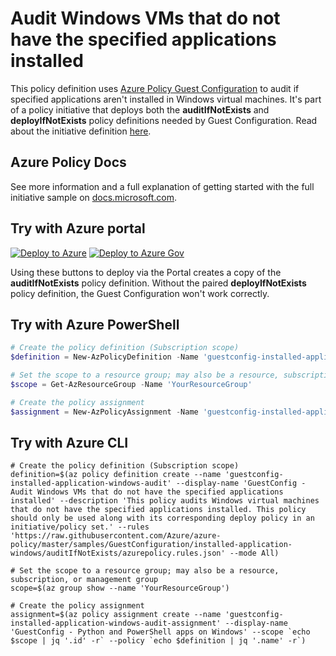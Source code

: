 # Audit Windows VMs that do not have the specified applications installed

This policy definition uses [Azure Policy Guest
Configuration](https://docs.microsoft.com/governance/policy/concepts/guest-configuration) to audit
if specified applications aren't installed in Windows virtual machines. It's part of a policy
initiative that deploys both the **auditIfNotExists** and **deployIfNotExists** policy definitions needed by
Guest Configuration. Read about the initiative definition [here](../README.md).

## Azure Policy Docs

See more information and a full explanation of getting started with the full initiative sample on
[docs.microsoft.com](https://docs.microsoft.com/azure/governance/policy/samples/guestconfiguration-installed-application-windows).

## Try with Azure portal

[![Deploy to Azure](http://azuredeploy.net/deploybutton.png)](https://portal.azure.com/?#blade/Microsoft_Azure_Policy/CreatePolicyDefinitionBlade/uri/https%3A%2F%2Fraw.githubusercontent.com%2FAzure%2Fazure-policy%2Fmaster%2Fsamples%2FGuestConfiguration%2Finstalled-application-windows%2Faudit%2Fazurepolicy.json)
[![Deploy to Azure Gov](https://docs.microsoft.com/azure/governance/policy/media/deploy/deployGovbutton.png)](https://portal.azure.us/?#blade/Microsoft_Azure_Policy/CreatePolicyDefinitionBlade/uri/https%3A%2F%2Fraw.githubusercontent.com%2FAzure%2Fazure-policy%2Fmaster%2Fsamples%2FGuestConfiguration%2Finstalled-application-windows%2Faudit%2Fazurepolicy.json)

Using these buttons to deploy via the Portal creates a copy of the **auditIfNotExists** policy definition.
Without the paired **deployIfNotExists** policy definition, the Guest Configuration won't work
correctly.

## Try with Azure PowerShell

```powershell
# Create the policy definition (Subscription scope)
$definition = New-AzPolicyDefinition -Name 'guestconfig-installed-application-windows-audit' -DisplayName 'GuestConfig - Audit Windows VMs that do not have the specified applications installed' -description 'This policy audits Windows virtual machines that do not have the specified applications installed. This policy should only be used along with its corresponding deploy policy in an initiative/policy set.' -Policy 'https://raw.githubusercontent.com/Azure/azure-policy/master/samples/GuestConfiguration/installed-application-windows/auditIfNotExists/azurepolicy.rules.json' -Mode All

# Set the scope to a resource group; may also be a resource, subscription, or management group
$scope = Get-AzResourceGroup -Name 'YourResourceGroup'

# Create the policy assignment
$assignment = New-AzPolicyAssignment -Name 'guestconfig-installed-application-windows-audit-assignment' -DisplayName 'GuestConfig - Python and PowerShell apps on Windows' -Scope $scope.ResourceID -PolicyDefinition $definition
```

## Try with Azure CLI

```cli
# Create the policy definition (Subscription scope)
definition=$(az policy definition create --name 'guestconfig-installed-application-windows-audit' --display-name 'GuestConfig - Audit Windows VMs that do not have the specified applications installed' --description 'This policy audits Windows virtual machines that do not have the specified applications installed. This policy should only be used along with its corresponding deploy policy in an initiative/policy set.' --rules 'https://raw.githubusercontent.com/Azure/azure-policy/master/samples/GuestConfiguration/installed-application-windows/auditIfNotExists/azurepolicy.rules.json' --mode All)

# Set the scope to a resource group; may also be a resource, subscription, or management group
scope=$(az group show --name 'YourResourceGroup')

# Create the policy assignment
assignment=$(az policy assignment create --name 'guestconfig-installed-application-windows-audit-assignment' --display-name 'GuestConfig - Python and PowerShell apps on Windows' --scope `echo $scope | jq '.id' -r` --policy `echo $definition | jq '.name' -r`)
```